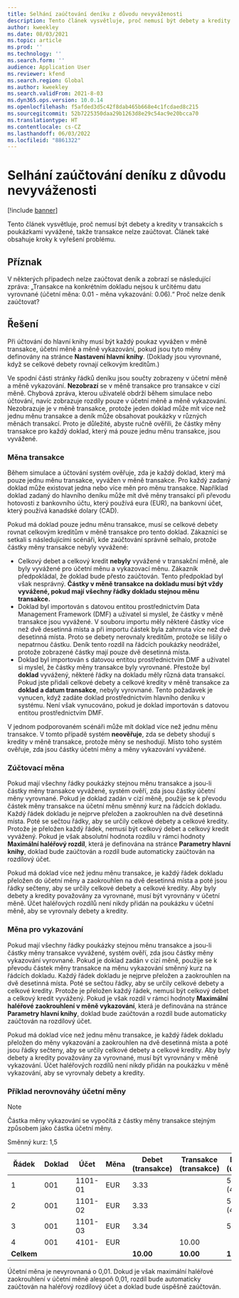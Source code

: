 ```yaml
---
title: Selhání zaúčtování deníku z důvodu nevyváženosti
description: Tento článek vysvětluje, proč nemusí být debety a kredity v transakcích s poukázkami vyvážené, takže transakce nelze zaúčtovat. Článek také obsahuje kroky k vyřešení problému.
author: kweekley
ms.date: 08/03/2021
ms.topic: article
ms.prod: ''
ms.technology: ''
ms.search.form: ''
audience: Application User
ms.reviewer: kfend
ms.search.region: Global
ms.author: kweekley
ms.search.validFrom: 2021-8-03
ms.dyn365.ops.version: 10.0.14
ms.openlocfilehash: f5afded3d5c42f8dab465b668e4c1fcdaed8c215
ms.sourcegitcommit: 52b7225350daa29b1263d8e29c54ac9e20bcca70
ms.translationtype: HT
ms.contentlocale: cs-CZ
ms.lasthandoff: 06/03/2022
ms.locfileid: "8861322"
---
```

# <a name="journal-posting-failure-because-of-imbalance"></a>Selhání zaúčtování deníku z důvodu nevyváženosti

[!include [banner](../includes/banner.md)]

Tento článek vysvětluje, proč nemusí být debety a kredity v transakcích s poukázkami vyvážené, takže transakce nelze zaúčtovat. Článek také obsahuje kroky k vyřešení problému.

## <a name="symptom"></a>Příznak

V některých případech nelze zaúčtovat deník a zobrazí se následující zpráva: „Transakce na konkrétním dokladu nejsou k určitému datu vyrovnané (účetní měna: 0.01 - měna vykazování: 0.06).“ Proč nelze deník zaúčtovat?

## <a name="resolution"></a>Řešení

Při účtování do hlavní knihy musí být každý poukaz vyvážen v měně transakce, účetní měně a měně vykazování, pokud jsou tyto měny definovány na stránce **Nastavení hlavní knihy**. (Doklady jsou vyrovnané, když se celkové debety rovnají celkovým kreditům.)

Ve spodní části stránky řádků deníku jsou součty zobrazeny v účetní měně a měně vykazování. **Nezobrazí** se v měně transakce pro transakce v cizí měně. Chybová zpráva, kterou uživatelé obdrží během simulace nebo účtování, navíc zobrazuje rozdíly pouze v účetní měně a měně vykazování. Nezobrazuje je v měně transakce, protože jeden doklad může mít více než jednu měnu transakce a deník může obsahovat poukázky v různých měnách transakcí. Proto je důležité, abyste ručně ověřili, že částky měny transakce pro každý doklad, který má pouze jednu měnu transakce, jsou vyvážené.

### <a name="transaction-currency"></a>Měna transakce

Během simulace a účtování systém ověřuje, zda je každý doklad, který má pouze jednu měnu transakce, vyvážen v měně transakce. Pro každý zadaný doklad může existovat jedna nebo více měn pro měnu transakce. Například doklad zadaný do hlavního deníku může mít dvě měny transakcí při převodu hotovosti z bankovního účtu, který používá eura (EUR), na bankovní účet, který používá kanadské dolary (CAD).

Pokud má doklad pouze jednu měnu transakce, musí se celkové debety rovnat celkovým kreditům v měně transakce pro tento doklad. Zákazníci se setkali s následujícími scénáři, kde zaúčtování správně selhalo, protože částky měny transakce nebyly vyvážené:

- Celkový debet a celkový kredit **nebyly** vyvážené v transakční měně, ale byly vyvážené pro účetní měnu a vykazovací měnu. Zákazník předpokládal, že doklad bude přesto zaúčtován. Tento předpoklad byl však nesprávný. **Částky v měně transakce na dokladu musí být vždy vyvážené, pokud mají všechny řádky dokladu stejnou měnu transakce.**
- Doklad byl importován s datovou entitou prostřednictvím Data Management Framework (DMF) a uživatel si myslel, že částky v měně transakce jsou vyvážené. V souboru importu měly některé částky více než dvě desetinná místa a při importu částek byla zahrnuta více než dvě desetinná místa. Proto se debety nerovnaly kreditům, protože se lišily o nepatrnou částku. Deník tento rozdíl na řádcích poukázky neodrážel, protože zobrazené částky mají pouze dvě desetinná místa.
- Doklad byl importován s datovou entitou prostřednictvím DMF a uživatel si myslel, že částky měny transakce byly vyrovnané. Přestože byl **doklad** vyvážený, některé řádky na dokladu měly různá data transakcí. Pokud jste přidali celkové debety a celkové kredity v měně transakce za **doklad a datum transakce**, nebyly vyrovnané. Tento požadavek je vynucen, když zadáte doklad prostřednictvím hlavního deníku v systému. Není však vynucováno, pokud je doklad importován s datovou entitou prostřednictvím DMF.

V jednom podporovaném scénáři může mít doklad více než jednu měnu transakce. V tomto případě systém **neověřuje**, zda se debety shodují s kredity v měně transakce, protože měny se neshodují. Místo toho systém ověřuje, zda jsou částky účetní měny a měny vykazování vyvážené.

### <a name="accounting-currency"></a>Zúčtovací měna

Pokud mají všechny řádky poukázky stejnou měnu transakce a jsou-li částky měny transakce vyvážené, systém ověří, zda jsou částky účetní měny vyrovnané. Pokud je doklad zadán v cizí měně, použije se k převodu částek měny transakce na účetní měnu směnný kurz na řádcích dokladu. Každý řádek dokladu je nejprve přeložen a zaokrouhlen na dvě desetinná místa. Poté se sečtou řádky, aby se určily celkové debety a celkové kredity. Protože je přeložen každý řádek, nemusí být celkový debet a celkový kredit vyvážený. Pokud je však absolutní hodnota rozdílu v rámci hodnoty **Maximální haléřový rozdíl**, která je definována na stránce **Parametry hlavní knihy**, doklad bude zaúčtován a rozdíl bude automaticky zaúčtován na rozdílový účet.

Pokud má doklad více než jednu měnu transakce, je každý řádek dokladu přeložen do účetní měny a zaokrouhlen na dvě desetinná místa a poté jsou řádky sečteny, aby se určily celkové debety a celkové kredity. Aby byly debety a kredity považovány za vyrovnané, musí být vyrovnány v účetní měně.  Účet haléřových rozdílů není nikdy přidán na poukázku v účetní měně, aby se vyrovnaly debety a kredity. 

### <a name="reporting-currency"></a>Měna pro vykazování

Pokud mají všechny řádky poukázky stejnou měnu transakce a jsou-li částky měny transakce vyvážené, systém ověří, zda jsou částky měny vykazování vyrovnané. Pokud je doklad zadán v cizí měně, použije se k převodu částek měny transakce na měnu vykazování směnný kurz na řádcích dokladu. Každý řádek dokladu je nejprve přeložen a zaokrouhlen na dvě desetinná místa. Poté se sečtou řádky, aby se určily celkové debety a celkové kredity. Protože je přeložen každý řádek, nemusí být celkový debet a celkový kredit vyvážený. Pokud je však rozdíl v rámci hodnoty **Maximální haléřové zaokrouhlení v měně vykazování**, která je definována na stránce **Parametry hlavní knihy**, doklad bude zaúčtován a rozdíl bude automaticky zaúčtován na rozdílový účet.

Pokud má doklad více než jednu měnu transakce, je každý řádek dokladu přeložen do měny vykazování a zaokrouhlen na dvě desetinná místa a poté jsou řádky sečteny, aby se určily celkové debety a celkové kredity. Aby byly debety a kredity považovány za vyrovnané, musí být vyrovnány v měně vykazování.  Účet haléřových rozdílů není nikdy přidán na poukázku v měně vykazování, aby se vyrovnaly debety a kredity.

### <a name="example-for-an-accounting-currency-imbalance"></a>Příklad nerovnováhy účetní měny

> [!NOTE]
> Částka měny vykazování se vypočítá z částky měny transakce stejným způsobem jako částka účetní měny.

Směnný kurz: 1,5

| Řádek | Doklad | Účet | Měna | Debet (transakce) | Transakce (transakce) | Debet (účetní) | Kredit (účetní) |
|---|---|---|---|---|---|---|---|
| 1 | 001 | 1101-01 | EUR | 3.33 | | 5,00 (4,995) | |
| 2 | 001 | 1101-02 | EUR | 3.33 | | 5,00 (4,995) | |
| 3 | 001 | 1101-03 | EUR | 3.34 | | 5.01 | |
| 4 | 001 | 4101- | EUR | | 10.00 | | 15.00 |
| **Celkem** | | | | **10.00** | **10.00** | **15.01** | **15.00** |

Účetní měna je nevyrovnaná o 0,01. Dokud je však maximální haléřové zaokrouhlení v účetní měně alespoň 0,01, rozdíl bude automaticky zaúčtován na haléřový rozdílový účet a doklad bude úspěšně zaúčtován.
